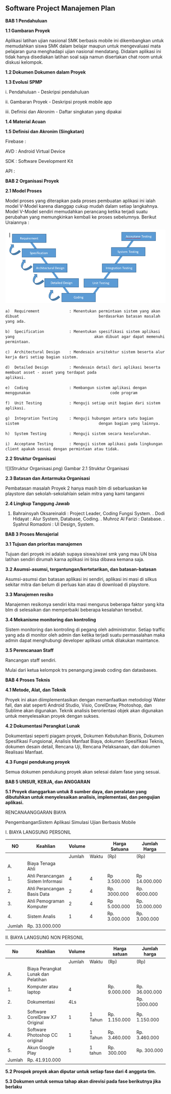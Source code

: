 ## **Software Project Manajemen Plan**

**BAB 1 Pendahuluan**

   **1.1 Gambaran Proyek**

   Aplikasi latihan ujian nasional SMK berbasis mobile ini dikembangkan untuk memudahkan siswa SMK dalam belajar maupun untuk mengevaluasi mata pelajaran guna menghadapi ujian nasional mendatang. Didalam aplikasi ini tidak hanya disediakan latihan soal saja namun disertakan chat room untuk diskusi kelompok.

   **1.2 Dokumen Dokumen dalam Proyek**

   **1.3 Evolusi SPMP**

   i.     Pendahuluan - Deskripsi pendahuluan

   ii.    Gambaran Proyek - Deskripsi proyek mobile app

   iii.    Definisi dan Akronim - Daftar singkatan yang dipakai

   **1.4 Material Acuan**

   **1.5 Definisi dan Akronim \(Singkatan\)**

   Firebase :

   AVD : Android Virtual Device

   SDK : Software Development Kit

   API   :

**BAB 2 Organisasi Proyek**

**2.1 Model Proses**

Model proses yang diterapkan pada proses pembuatan aplikasi ini ialah model V-Model karena dianggap cukup mudah dalam setiap langkahnya. Model V-Model sendiri memudahkan perancang ketika terjadi suatu perubahan yang memungkinkan kembali ke proses sebelumnya. Berikut Uraiannya :

![](ALUR.png)

	a)	Requirement 			: Menentukan permintaan sistem yang akan dibuat 								  berdasarkan batasan masalah yang ada.

	b)	Specification 			: Menentukan spesifikasi sistem aplikasi yang 									akan dibuat agar dapat memenuhi permintaan.

	c)	Architectural Design	: Mendesain arsitektur sistem beserta alur 									  kerja dari setiap bagian sistem.

	d)	Detailed Design			: Mendesain detail dari aplikasi beserta 									  membuat asset - asset yang terdapat pada 									  aplikasi.

	e)	Coding					: Membangun sistem aplikasi dengan menggunakan 									 code program 

	f)	Unit Testing			: Menguji setiap unit bagian dari sistem 									  aplikasi.

	g)	Integration Testing		: Menguji hubungan antara satu bagian sistem 								   dengan bagian yang lainnya.

	h)	System Testing			: Menguji sistem secara keseluruhan.

	i)	Acceptane Testing		: Menguji sistem aplikasi pada lingkungan 									  client apakah sesuai dengan permintaan atau tidak.

**2.2 Struktur Organisasi**

![](Struktur Organisasi.png)
Gambar 2.1 Struktur Organisasi

**2.3 Batasan dan Antarmuka Organisasi**

  Pembatasan masalah Proyek 2 hanya masih blm di sebarluaskan ke playstore dan sekolah-sekolahlain selain mitra yang kami tanganni 

**2.4 Lingkup Tanggung Jawab**
1. Bahrainsyah Oksareinaldi : Project Leader, Coding Fungsi System.
	. Dodi Hidayat				: Alur System, Database, Coding.
	. Muhroz Al Farizi			: Database.
	. Syahrul Romadoni			: UI Design, System.


**BAB 3 Proses Menajerial** 

**3.1 Tujuan dan prioritas manajemen**

  Tujuan dari proyek ini adalah supaya siswa/siswi smk yang mau UN bisa latihan sendiri dirumah karna aplikasi ini bisa dibawa kemana saja.

**3.2 Asumsi-asumsi, tergantungan/kertetarikan, dan batasan-batasan**

  Asumsi-asumsi dan batasan aplikasi ini sendiri, aplikasi ini masi di silkus sekitar mitra dan belum di perluas kan atau di download di playstore.

**3.3 Manajemen resiko**

  Manajemen resikonya sendiri kita masi mengurus beberapa faktor yang kita blm di selesaikan dan memperbaiki beberapa kesalahan tersebut.

**3.4 Mekanisme monitoring dan kontroling**

  Sistem monitoring dan kontroling di pegang oleh administrator. Setiap traffic yang ada di monitor oleh admin dan ketika terjadi suatu permasalahan maka admin dapat menghubungi developer aplikasi untuk dilakukan maintance.

**3.5 Perencanaan Staff**

Rancangan staff sendiri.

Mulai dari ketua kelompok trs penangung jawab coding dan datasbases.

**BAB 4 Proses Teknis** 

**4.1 Metode, Alat, dan Teknik**

  Proyek ini akan diimplementasikan dengan memanfaatkan metodologi Water fall, dan alat seperti Android Studio, Visio, CorelDraw, Photoshop, dan Sublime akan digunakan. Teknik analisis berorientasi objek akan digunakan untuk menyelesaikan proyek dengan sukses.

**4.2 Dokumentasi Perangkat Lunak**

  Dokumentasi seperti piagam proyek, Dokumen Kebutuhan Bisnis, Dokumen Spesifikasi Fungsional, Analisis Manfaat Biaya, dokumen Spesifikasi Teknis, dokumen desain detail, Rencana Uji, Rencana Pelaksanaan, dan dokumen Realisasi Manfaat.

**4.3 Fungsi pendukung proyek**

Semua dokumen pendukung proyek akan selesai dalam fase yang sesuai.

**BAB 5 UNSUR, KERJA, dan ANGGARAN** 

**5.1 Proyek dianggarkan untuk 8 sumber daya, dan peralatan yang dibutuhkan untuk menyelesaikan analisis, implementasi, dan pengujian aplikasi.**

RENCANAANGGARAN BIAYA

PengembanganSistem Aplikasi Simulasi Ujian Berbasis Mobile

I. BIAYA LANGSUNG PERSONIL

| NO     | Keahlian                          | Volume |       | Harga Satuana | Jumlah Harga   |
| ------ | --------------------------------- | ------ | ----- | ------------- | -------------- |
|        |                                   | Jumlah | Waktu |     (Rp)      | (Rp)           |
| A.     | Biaya Tenaga Ahli                 |        |       |               |                |
| 1.     | Ahli Perancangan Sistem Informasi | 4      |   4   | Rp 3.500.000  | Rp 14.000.000  |
| 2.     | Ahli Perancangan Basis  Data      | 2      |   4   | Rp. 3000.000  | Rp. 6000.000   |
| 3.     | Ahli Pemograman Komputer          | 2      |   4   | Rp 5.000.000  | Rp. 10.000.000 |
| 4.     | Sistem Analis                     | 1      |   4   | Rp. 3.000.000 | Rp. 3.000.000  |
| Jumlah | Rp. 33.000.000                    |        |       |               |                |

II. BIAYA LANGSUNG NON PERSONIL

| No     | Keahlian                            | Volume |         | Harga satuan  | Jumlah harga   |
| ------ | ----------------------------------- | ------ | ------- | ------------- | -------------- |
|        |                                     | Jumlah | Waktu   | (Rp)          | (Rp)           |
| A.     | Biaya Perangkat Lunak dan Pelatihan |        |         |               |                |
| 1.     | Komputer atau laptop                | 4      |         | Rp. 9.000.000 | Rp. 36.000.000 |
| 2.     | Dokumentasi                         | 4Ls    |         |               | Rp. 1000.000   |
| 3.     | Software CorelDraw X7 Original      | 1      | 1 Tahun | Rp. 1.150.000 | Rp. 1.150.000  |
| 4.     | Software Photoshop CC original      | 1      | 1 Tahun | Rp. 3.460.000 | Rp. 3.460.000  |
| 5.     | Akun Google Play                    | 1      | 1 tahun | Rp. 300.000   | Rp. 300.000    |
| Jumlah | Rp. 41.910.000                      |        |         |               |                |

 **5.2 Prospek proyek akan diputar untuk setiap fase dari 4 anggota tim.**

 **5.3 Dokumen untuk semua tahap akan direvisi pada fase berikutnya jika berlaku**

